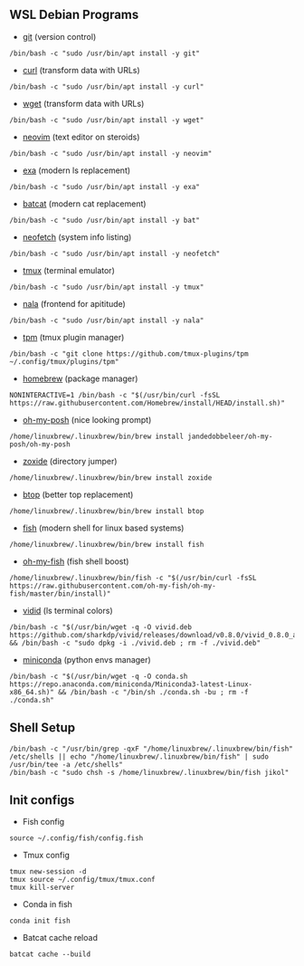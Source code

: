 ## WSL Debian Programs

- [git](https://git-scm.com/) (version control)
```
/bin/bash -c "sudo /usr/bin/apt install -y git"
```

- [curl](https://curl.se/) (transform data with URLs)
```
/bin/bash -c "sudo /usr/bin/apt install -y curl"
```

- [wget](https://www.gnu.org/software/wget/) (transform data with URLs)
```
/bin/bash -c "sudo /usr/bin/apt install -y wget"
```

- [neovim](https://github.com/neovim/neovim/wiki/Installing-Neovim) (text editor on steroids)
```
/bin/bash -c "sudo /usr/bin/apt install -y neovim"
```

- [exa](https://the.exa.website/#installation) (modern ls replacement)
```
/bin/bash -c "sudo /usr/bin/apt install -y exa"
```

- [batcat](https://github.com/sharkdp/bat) (modern cat replacement)
```
/bin/bash -c "sudo /usr/bin/apt install -y bat"
```

- [neofetch](https://github.com/dylanaraps/neofetch) (system info listing)
```
/bin/bash -c "sudo /usr/bin/apt install -y neofetch"
```

- [tmux](https://github.com/tmux/tmux/wiki) (terminal emulator)
```
/bin/bash -c "sudo /usr/bin/apt install -y tmux"
```

- [nala](https://gitlab.com/volian/nala) (frontend for apititude)
```
/bin/bash -c "sudo /usr/bin/apt install -y nala"
```

- [tpm](https://github.com/tmux-plugins/tpm) (tmux plugin manager)
```
/bin/bash -c "git clone https://github.com/tmux-plugins/tpm ~/.config/tmux/plugins/tpm"
```

- [homebrew](https://brew.sh/) (package manager)
```
NONINTERACTIVE=1 /bin/bash -c "$(/usr/bin/curl -fsSL https://raw.githubusercontent.com/Homebrew/install/HEAD/install.sh)"
```

- [oh-my-posh](https://ohmyposh.dev/docs/installation/linux) (nice looking prompt)
```
/home/linuxbrew/.linuxbrew/bin/brew install jandedobbeleer/oh-my-posh/oh-my-posh
```

- [zoxide](https://github.com/ajeetdsouza/zoxide) (directory jumper)
```
/home/linuxbrew/.linuxbrew/bin/brew install zoxide
```

- [btop](https://github.com/aristocratos/btop?tab=readme-ov-file#installation) (better top replacement)
```
/home/linuxbrew/.linuxbrew/bin/brew install btop
```

- [fish](https://fishshell.com/) (modern shell for linux based systems)
```
/home/linuxbrew/.linuxbrew/bin/brew install fish
```

- [oh-my-fish](https://github.com/oh-my-fish/oh-my-fish) (fish shell boost)
```
/home/linuxbrew/.linuxbrew/bin/fish -c "$(/usr/bin/curl -fsSL https://raw.githubusercontent.com/oh-my-fish/oh-my-fish/master/bin/install)"
```

- [vidid](https://github.com/sharkdp/vivid) (ls terminal colors)
```
/bin/bash -c "$(/usr/bin/wget -q -O vivid.deb https://github.com/sharkdp/vivid/releases/download/v0.8.0/vivid_0.8.0_amd64.deb)" && /bin/bash -c "sudo dpkg -i ./vivid.deb ; rm -f ./vivid.deb"
```

- [miniconda](https://docs.conda.io/en/latest/miniconda.html#linux-installers) (python envs manager)
```
/bin/bash -c "$(/usr/bin/wget -q -O conda.sh https://repo.anaconda.com/miniconda/Miniconda3-latest-Linux-x86_64.sh)" && /bin/bash -c "/bin/sh ./conda.sh -bu ; rm -f ./conda.sh"
```

## Shell Setup

```
/bin/bash -c "/usr/bin/grep -qxF "/home/linuxbrew/.linuxbrew/bin/fish" /etc/shells || echo "/home/linuxbrew/.linuxbrew/bin/fish" | sudo /usr/bin/tee -a /etc/shells"
/bin/bash -c "sudo chsh -s /home/linuxbrew/.linuxbrew/bin/fish jikol"
```

## Init configs

- Fish config
```
source ~/.config/fish/config.fish
```

- Tmux config
```
tmux new-session -d
tmux source ~/.config/tmux/tmux.conf
tmux kill-server
```

- Conda in fish
```
conda init fish
```

- Batcat cache reload
```
batcat cache --build
```
